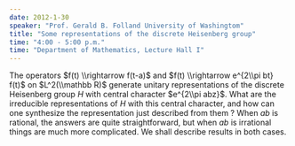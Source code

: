 ```yaml
---
date: 2012-1-30
speaker: "Prof. Gerald B. Folland University of Washingtom"
title: "Some representations of the discrete Heisenberg group"
time: "4:00 - 5:00 p.m." 
time: "Department of Mathematics, Lecture Hall I"
---
```

The operators $f(t) \\rightarrow f(t-a)$ and
$f(t) \\rightarrow e^{2\\pi bt} f(t)$ on $L^2(\\mathbb R)$ generate unitary
representations of the discrete Heisenberg group $H$ with central
character $e^{2\\pi abz}$. What are the irreducible representations
of $H$ with this central character, and how can one synthesize the
representation just described from them ? When $ab$ is rational, the
answers are quite straightforward, but when $ab$ is irrational
things are much more complicated. We shall describe results in both
cases.
